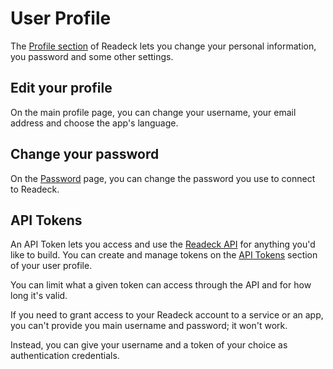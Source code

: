 # User Profile

The [Profile section](readeck-instance://profile) of Readeck lets you change your personal information, you password and some other settings.

## Edit your profile

On the main profile page, you can change your username, your email address and choose the app's language.

## Change your password

On the [Password](readeck-instance://profile/password) page, you can change the password you use to connect to Readeck.

## API Tokens

An API Token lets you access and use the [Readeck API](readeck-instance://docs/api) for anything you'd like to build. You can create and manage tokens on the [API Tokens](readeck-instance://profile/tokens) section of your user profile.

You can limit what a given token can access through the API and for how long it's valid.

If you need to grant access to your Readeck account to a service or an app, you can't provide you main username and password; it won't work.

Instead, you can give your username and a token of your choice as authentication credentials.
